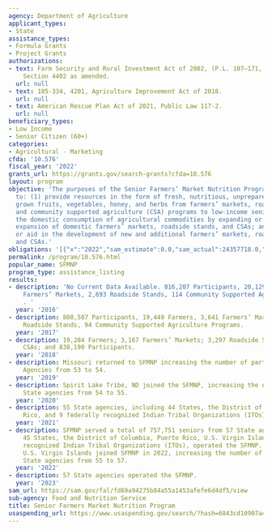 ```yaml
---
agency: Department of Agriculture
applicant_types:
- State
assistance_types:
- Formula Grants
- Project Grants
authorizations:
- text: Farm Security and Rural Investment Act of 2002, (P.L. 107–171, 116 Stat. 134),
    Section 4402 as amended.
  url: null
- text: 105-334, 4201, Agriculture Improvement Act of 2018.
  url: null
- text: American Rescue Plan Act of 2021, Public Law 117-2.
  url: null
beneficiary_types:
- Low Income
- Senior Citizen (60+)
categories:
- Agricultural - Marketing
cfda: '10.576'
fiscal_year: '2022'
grants_url: https://grants.gov/search-grants?cfda=10.576
layout: program
objective: 'The purposes of the Senior Farmers’ Market Nutrition Program (SFMNP) are
  to: (1) provide resources in the form of fresh, nutritious, unprepared, locally
  grown fruits, vegetables, honey, and herbs from farmers’ markets, roadside stands,
  and community supported agriculture (CSA) programs to low-income seniors; (2) increase
  the domestic consumption of agricultural commodities by expanding or aiding in the
  expansion of domestic farmers’ markets, roadside stands, and CSAs; and (3) develop
  or aid in the development of new and additional farmers’ markets, roadside stands,
  and CSAs.'
obligations: '[{"x":"2022","sam_estimate":0.0,"sam_actual":24357718.0,"usa_spending_actual":19416212.57},{"x":"2023","sam_estimate":72959877.0,"sam_actual":0.0,"usa_spending_actual":68862195.2},{"x":"2024","sam_estimate":0.0,"sam_actual":0.0,"usa_spending_actual":19542069.16}]'
permalink: /program/10.576.html
popular_name: SFMNP
program_type: assistance_listing
results:
- description: 'No Current Data Available. 816,207 Participants, 20,129 Farmers,  3,582
    Farmers’ Markets, 2,693 Roadside Stands, 114 Community Supported Agriculture Programs.
    . '
  year: '2016'
- description: 808,507 Participants, 19,449 Farmers, 3,641 Farmers’ Markets, 2,541
    Roadside Stands, 94 Community Supported Agriculture Programs.
  year: '2017'
- description: 19,284 Farmers; 3,167 Farmers’ Markets; 3,297 Roadside Stands; 100
    CSAs; and 838,190 Participants.
  year: '2018'
- description: Missouri returned to SFMNP increasing the number of participating State
    Agencies from 53 to 54.
  year: '2019'
- description: Spirit Lake Tribe, ND joined the SFMNP, increasing the number of participating
    State agencies from 54 to 55.
  year: '2020'
- description: 55 State agencies, including 44 States, the District of Columbia, Puerto
    Rico, and 9 federally recognized Indian Tribal Organizations (ITOs).
  year: '2021'
- description: SFMNP served a total of 757,751 seniors from 57 State agencies, including
    45 States, the District of Columbia, Puerto Rico, U.S. Virgin Islands, and 9 federally
    recognized Indian Tribal Organizations (ITOs), operated the SFMNP. Utah and the
    U.S. Virgin Islands joined SFMNP in 2022, increasing the number of participating
    State agencies from 55 to 57.
  year: '2022'
- description: 57 State agencies operated the SFMNP.
  year: '2023'
sam_url: https://sam.gov/fal/fd69a94275b84a55a1453afefe6d4df5/view
sub-agency: Food and Nutrition Service
title: Senior Farmers Market Nutrition Program
usaspending_url: https://www.usaspending.gov/search/?hash=6843cd10907a48cc5a0fddfdffb5ca3f
---
```

